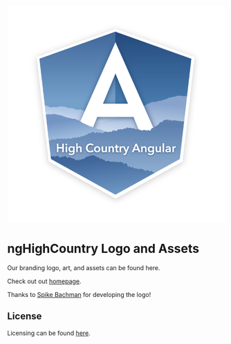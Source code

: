 ![High Country Angular](ngHighCountry.svg)

# ngHighCountry Logo and Assets

Our branding logo, art, and assets can be found here.

Check out out [homepage](https://nghighcountry.github.io/HighCountryAngular/).

Thanks to [Spike Bachman](https://github.com/spikebachman) for developing the logo!

## License

Licensing can be found [here](LICENSE.md).
